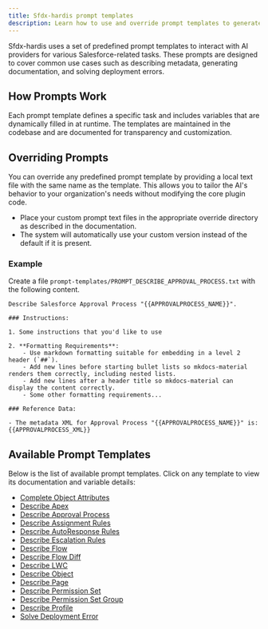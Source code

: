 ```yaml
---
title: Sfdx-hardis prompt templates
description: Learn how to use and override prompt templates to generate documentation or solve Salesforce CLI deployment errors
---
```

<!-- markdownlint-disable MD013 -->

Sfdx-hardis uses a set of predefined prompt templates to interact with AI providers for various Salesforce-related tasks. These prompts are designed to cover common use cases such as describing metadata, generating documentation, and solving deployment errors.

## How Prompts Work

Each prompt template defines a specific task and includes variables that are dynamically filled in at runtime. The templates are maintained in the codebase and are documented for transparency and customization.

## Overriding Prompts

You can override any predefined prompt template by providing a local text file with the same name as the template. This allows you to tailor the AI's behavior to your organization's needs without modifying the core plugin code.

- Place your custom prompt text files in the appropriate override directory as described in the documentation.
- The system will automatically use your custom version instead of the default if it is present.

### Example

Create a file `prompt-templates/PROMPT_DESCRIBE_APPROVAL_PROCESS.txt` with the following content.

```
Describe Salesforce Approval Process "{{APPROVALPROCESS_NAME}}".

### Instructions:

1. Some instructions that you'd like to use

2. **Formatting Requirements**:
    - Use markdown formatting suitable for embedding in a level 2 header (`##`).
    - Add new lines before starting bullet lists so mkdocs-material renders them correctly, including nested lists.
    - Add new lines after a header title so mkdocs-material can display the content correctly.
    - Some other formatting requirements...

### Reference Data:

- The metadata XML for Approval Process "{{APPROVALPROCESS_NAME}}" is:
{{APPROVALPROCESS_XML}}
```

## Available Prompt Templates

Below is the list of available prompt templates. Click on any template to view its documentation and variable details:

- [Complete Object Attributes](./pprompt-templates/PROMPT_COMPLETE_OBJECT_ATTRIBUTES_MD.md)
- [Describe Apex](prompt-templates/PROMPT_DESCRIBE_APEX.md)
- [Describe Approval Process](prompt-templates/PROMPT_DESCRIBE_APPROVAL_PROCESS.md)
- [Describe Assignment Rules](prompt-templates/PROMPT_DESCRIBE_ASSIGNMENT_RULES.md)
- [Describe AutoResponse Rules](prompt-templates/PROMPT_DESCRIBE_AUTORESPONSE_RULES.md)
- [Describe Escalation Rules](prompt-templates/PROMPT_DESCRIBE_ESCALATION_RULES.md)
- [Describe Flow](prompt-templates/PROMPT_DESCRIBE_FLOW.md)
- [Describe Flow Diff](prompt-templates/PROMPT_DESCRIBE_FLOW_DIFF.md)
- [Describe LWC](prompt-templates/PROMPT_DESCRIBE_LWC.md)
- [Describe Object](prompt-templates/PROMPT_DESCRIBE_OBJECT.md)
- [Describe Page](prompt-templates/PROMPT_DESCRIBE_PAGE.md)
- [Describe Permission Set](prompt-templates/PROMPT_DESCRIBE_PERMISSION_SET.md)
- [Describe Permission Set Group](prompt-templates/PROMPT_DESCRIBE_PERMISSION_SET_GROUP.md)
- [Describe Profile](prompt-templates/PROMPT_DESCRIBE_PROFILE.md)
- [Solve Deployment Error](prompt-templates/PROMPT_SOLVE_DEPLOYMENT_ERROR.md)
